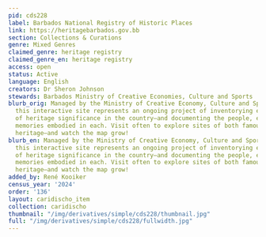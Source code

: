 ```yaml
---
pid: cds228
label: Barbados National Registry of Historic Places
link: https://heritagebarbados.gov.bb
section: Collections & Curations
genre: Mixed Genres
claimed_genre: heritage registry
claimed_genre_en: heritage registry
access: open
status: Active
language: English
creators: Dr Sheron Johnson
stewards: Barbados Ministry of Creative Economies, Culture and Sports
blurb_orig: Managed by the Ministry of Creative Economy, Culture and Sports of Barbados,
  this interactive site represents an ongoing project of inventorying every place
  of heritage significance in the country—and documenting the people, events, and
  memories embodied in each. Visit often to explore sites of both famous and hidden
  heritage—and watch the map grow!
blurb_en: Managed by the Ministry of Creative Economy, Culture and Sports of Barbados,
  this interactive site represents an ongoing project of inventorying every place
  of heritage significance in the country—and documenting the people, events, and
  memories embodied in each. Visit often to explore sites of both famous and hidden
  heritage—and watch the map grow!
added_by: René Kooiker
census_year: '2024'
order: '136'
layout: caridischo_item
collection: caridischo
thumbnail: "/img/derivatives/simple/cds228/thumbnail.jpg"
full: "/img/derivatives/simple/cds228/fullwidth.jpg"
---
```

